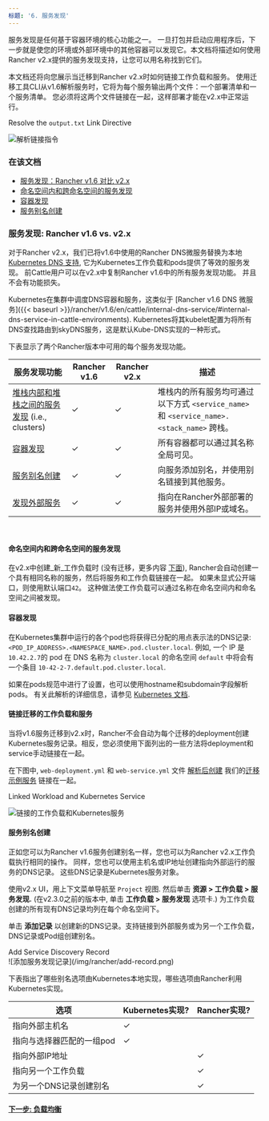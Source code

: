 ```yaml
---
标题: '6. 服务发现'
---
```


服务发现是任何基于容器环境的核心功能之一。 一旦打包并启动应用程序后，下一步就是使您的环境或外部环境中的其他容器可以发现它。本文档将描述如何使用Rancher v2.x提供的服务发现支持，让您可以用名称找到它们。

本文档还将向您展示当迁移到Rancher v2.x时如何链接工作负载和服务。 使用迁移工具CLI从v1.6解析服务时，它将为每个服务输出两个文件：一个部署清单和一个服务清单。 您必须将这两个文件链接在一起，这样部署才能在v2.x中正常运行。


<figcaption>Resolve the <code>output.txt</code> Link Directive</figcaption>

![解析链接指令](/img/rancher/resolve-links.png)

### 在该文档

<!-- TOC -->

- [服务发现：Rancher v1.6 对比 v2.x](#service-discovery-rancher-v1-6-vs-v2-x)
- [命名空间内和跨命名空间的服务发现](#service-discovery-within-and-across-namespaces)
- [容器发现](#container-discovery)
- [服务别名创建](#service-name-alias-creation)

<!-- /TOC -->

### 服务发现: Rancher v1.6 vs. v2.x

对于Rancher v2.x，我们已将v1.6中使用的Rancher DNS微服务替换为本地 [Kubernetes DNS 支持](https://kubernetes.io/docs/concepts/services-networking/dns-pod-service/), 它为Kubernetes工作负载和pods提供了等效的服务发现。 前Cattle用户可以在v2.x中复制Rancher v1.6中的所有服务发现功能。 并且不会有功能损失。

Kubernetes在集群中调度DNS容器和服务，这类似于 [Rancher v1.6 DNS 微服务]({{< baseurl >}}/rancher/v1.6/en/cattle/internal-dns-service/#internal-dns-service-in-cattle-environments). Kubernetes将其kubelet配置为将所有DNS查找路由到skyDNS服务，这是默认Kube-DNS实现的一种形式。

下表显示了两个Rancher版本中可用的每个服务发现功能。

| 服务发现功能                                       | Rancher v1.6 | Rancher v2.x | 描述                                                                                                      |
| --------------------------------------------------------------- | ------------ | ------------ | ---------------------------------------------------------------------------------------------------------------- |
| [堆栈内部和堆栈之间的服务发现][1] (i.e., clusters) | ✓            | ✓            | 堆栈内的所有服务均可通过以下方式 `<service_name>` 和 `<service_name>.<stack_name>` 跨栈。 |
| [容器发现][2]                                        | ✓            | ✓            | 所有容器都可以通过其名称全局可见。                                                            |
| [服务别名创建][3]                                | ✓            | ✓            | 向服务添加别名，并使用别名链接到其他服务。                                    |
| [发现外部服务][4]                             | ✓            | ✓            | 指向在Rancher外部部署的服务并使用外部IP或域名。                      |

[1]: #堆栈内部和堆栈之间的服务发现
[2]: #容器发现
[3]: #服务别名创建
[4]: #发现外部服务

<br/>

#### 命名空间内和跨命名空间的服务发现

在v2.x中创建_新_工作负载时 (没有迁移，更多内容 [下面](#linking-migrated-workloads-and-services)), Rancher会自动创建一个具有相同名称的服务，然后将服务和工作负载链接在一起。 如果未显式公开端口，则使用默认端口`42`。 这种做法使工作负载可以通过名称在命名空间内和命名空间之间被发现。


#### 容器发现

在Kubernetes集群中运行的各个pod也将获得已分配的用点表示法的DNS记录: `<POD_IP_ADDRESS>.<NAMESPACE_NAME>.pod.cluster.local`. 例如, 一个 IP 是 `10.42.2.7`的 pod 在 DNS 名称为 `cluster.local` 的命名空间 `default` 中将会有一个条目 `10-42-2-7.default.pod.cluster.local`.

如果在pods规范中进行了设置，也可以使用hostname和subdomain字段解析pods。 有关此解析的详细信息，请参见 [Kubernetes 文档](https://kubernetes.io/docs/concepts/services-networking/dns-pod-service/).

#### 链接迁移的工作负载和服务

当将v1.6服务迁移到v2.x时，Rancher不会自动为每个迁移的deployment创建Kubernetes服务记录。相反，您必须使用下面列出的一些方法将deployment和service手动链接在一起。

在下图中,  `web-deployment.yml` 和 `web-service.yml` 文件 [解析后创建](/docs/v1.6-migration/run-migration-tool/#migration-example-file-output) 我们的[迁移示例服务](/docs/v1.6-migration/#migration-example-files) 链接在一起。

<figcaption>Linked Workload and Kubernetes Service</figcaption>

![链接的工作负载和Kubernetes服务](/img/rancher/linked-service-workload.png)

#### 服务别名创建

正如您可以为Rancher v1.6服务创建别名一样，您也可以为Rancher v2.x工作负载执行相同的操作。 同样，您也可以使用主机名或IP地址创建指向外部运行的服务的DNS记录。 这些DNS记录是Kubernetes服务对象。

使用v2.x UI，用上下文菜单导航至 `Project` 视图. 然后单击 **资源 > 工作负载 > 服务发现.** (在v2.3.0之前的版本中, 单击 **工作负载 > 服务发现** 选项卡.) 为工作负载创建的所有现有DNS记录均列在每个命名空间下。

单击 **添加记录** 以创建新的DNS记录。支持链接到外部服务或为另一个工作负载，DNS记录或Pod组创建别名。

<figcaption>Add Service Discovery Record</figcaption>
![添加服务发现记录](/img/rancher/add-record.png)

下表指出了哪些别名选项由Kubernetes本地实现，哪些选项由Rancher利用Kubernetes实现。

| 选项                                         | Kubernetes实现?         | Rancher实现? |
| ---------------------------------------------| ----------------------- | -------------------- |
| 指向外部主机名                                | ✓                       |                      |
| 指向与选择器匹配的一组pod                      | ✓                       |                      |
| 指向外部IP地址                                |                         | ✓                    |
| 指向另一个工作负载                            |                         | ✓                    |
| 为另一个DNS记录创建别名                       |                         | ✓                    |

#### [下一步: 负载均衡](/docs/v1.6-migration/load-balancing/)
